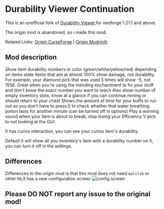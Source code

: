 # Durability Viewer Continuation

This is an unofficial fork of [Durability Viewer](https://modrinth.com/mod/durabilityviewer),for neoforge 1.21.1 and above.

The origin mod is abandoned, so i made this mod.
 

Related Links: [Origin CurseForge](https://www.curseforge.com/minecraft/mc-mods/giselbaers-durability-viewer) | [Origin Modrinth](https://modrinth.com/mod/durabilityviewer)

## Mod description

Show item durability numbers in color (green/white/yellow/red) depending on items state Items that are at almost 100% show damage, not durability. For example, your diamond pick that was used 5 times will show -5, not 1556. Great when you're using the mending enchantment to fix your stuff and don't know the exact number you want to reach Also show number of empty inventory slots; know at a glance if you can continue mining or should return to your chest Shows the amount of time for your buffs to run out so you don't have to press E to check whether that water breathing potion lasts for another minute (can be turned off in options) Play a warning sound when your item is about to break; stop losing your Efficiency V pick to not looking at the GUI.

It has curios interaction, you can see your curios item's durability.

Default it will show all you inventory's item with a durability number on it, you can turn it off in the settings.
 
## Differences 

Differences to the origin mod is that  this mod does not need `malilib` or other lib,it has a new configuration screen
![config screen](https://cdn.modrinth.com/data/cached_images/6e95f44c385bdacfd6d641922e6dc780e89b08e6_0.webp)

## Please DO NOT report any issue to the original mod!
